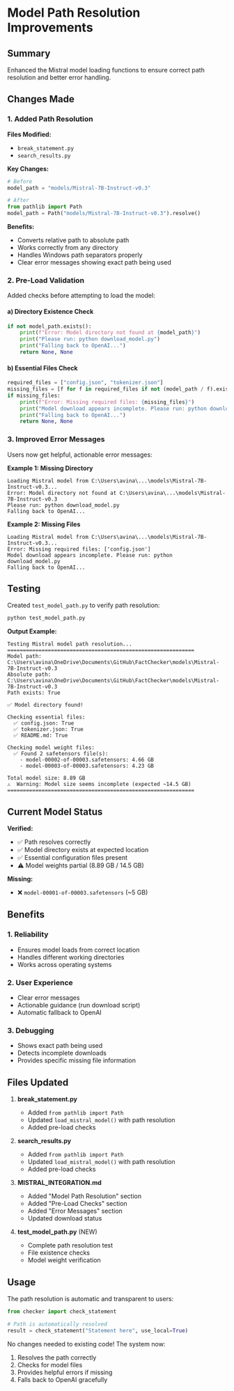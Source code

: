 # Model Path Resolution Improvements

## Summary

Enhanced the Mistral model loading functions to ensure correct path resolution and better error handling.

## Changes Made

### 1. Added Path Resolution

**Files Modified:**
- `break_statement.py`
- `search_results.py`

**Key Changes:**

```python
# Before
model_path = "models/Mistral-7B-Instruct-v0.3"

# After
from pathlib import Path
model_path = Path("models/Mistral-7B-Instruct-v0.3").resolve()
```

**Benefits:**
- Converts relative path to absolute path
- Works correctly from any directory
- Handles Windows path separators properly
- Clear error messages showing exact path being used

### 2. Pre-Load Validation

Added checks before attempting to load the model:

#### a) Directory Existence Check
```python
if not model_path.exists():
    print(f"Error: Model directory not found at {model_path}")
    print("Please run: python download_model.py")
    print("Falling back to OpenAI...")
    return None, None
```

#### b) Essential Files Check
```python
required_files = ["config.json", "tokenizer.json"]
missing_files = [f for f in required_files if not (model_path / f).exists()]
if missing_files:
    print(f"Error: Missing required files: {missing_files}")
    print("Model download appears incomplete. Please run: python download_model.py")
    print("Falling back to OpenAI...")
    return None, None
```

### 3. Improved Error Messages

Users now get helpful, actionable error messages:

**Example 1: Missing Directory**
```
Loading Mistral model from C:\Users\avina\...\models\Mistral-7B-Instruct-v0.3...
Error: Model directory not found at C:\Users\avina\...\models\Mistral-7B-Instruct-v0.3
Please run: python download_model.py
Falling back to OpenAI...
```

**Example 2: Missing Files**
```
Loading Mistral model from C:\Users\avina\...\models\Mistral-7B-Instruct-v0.3...
Error: Missing required files: ['config.json']
Model download appears incomplete. Please run: python download_model.py
Falling back to OpenAI...
```

## Testing

Created `test_model_path.py` to verify path resolution:

```bash
python test_model_path.py
```

**Output Example:**
```
Testing Mistral model path resolution...
============================================================
Model path: C:\Users\avina\OneDrive\Documents\GitHub\FactChecker\models\Mistral-7B-Instruct-v0.3
Absolute path: C:\Users\avina\OneDrive\Documents\GitHub\FactChecker\models\Mistral-7B-Instruct-v0.3
Path exists: True

✅ Model directory found!

Checking essential files:
  ✅ config.json: True
  ✅ tokenizer.json: True
  ✅ README.md: True

Checking model weight files:
  ✅ Found 2 safetensors file(s):
    - model-00002-of-00003.safetensors: 4.66 GB
    - model-00003-of-00003.safetensors: 4.23 GB

Total model size: 8.89 GB
⚠️  Warning: Model size seems incomplete (expected ~14.5 GB)
============================================================
```

## Current Model Status

**Verified:**
- ✅ Path resolves correctly
- ✅ Model directory exists at expected location
- ✅ Essential configuration files present
- ⚠️ Model weights partial (8.89 GB / 14.5 GB)

**Missing:**
- ❌ `model-00001-of-00003.safetensors` (~5 GB)

## Benefits

### 1. Reliability
- Ensures model loads from correct location
- Handles different working directories
- Works across operating systems

### 2. User Experience
- Clear error messages
- Actionable guidance (run download script)
- Automatic fallback to OpenAI

### 3. Debugging
- Shows exact path being used
- Detects incomplete downloads
- Provides specific missing file information

## Files Updated

1. **break_statement.py**
   - Added `from pathlib import Path`
   - Updated `load_mistral_model()` with path resolution
   - Added pre-load checks

2. **search_results.py**
   - Added `from pathlib import Path`
   - Updated `load_mistral_model()` with path resolution
   - Added pre-load checks

3. **MISTRAL_INTEGRATION.md**
   - Added "Model Path Resolution" section
   - Added "Pre-Load Checks" section
   - Added "Error Messages" section
   - Updated download status

4. **test_model_path.py** (NEW)
   - Complete path resolution test
   - File existence checks
   - Model weight verification

## Usage

The path resolution is automatic and transparent to users:

```python
from checker import check_statement

# Path is automatically resolved
result = check_statement("Statement here", use_local=True)
```

No changes needed to existing code! The system now:
1. Resolves the path correctly
2. Checks for model files
3. Provides helpful errors if missing
4. Falls back to OpenAI gracefully

